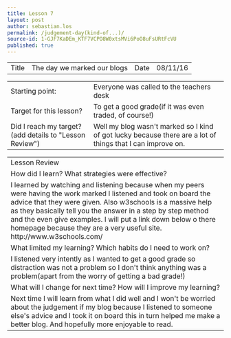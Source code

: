 ```yaml
---
title: Lesson 7
layout: post
author: sebastian.los
permalink: /judgement-day(kind-of...)/
source-id: 1-GJF7KaDEm_KTF7VCPO8W0xtsMVi6PoO8uFsURtFcVU
published: true
---
```

<table>
  <tr>
    <td>Title</td>
    <td>The day we marked our blogs</td>
    <td>Date</td>
    <td>08/11/16</td>
  </tr>
</table>


<table>
  <tr>
    <td>Starting point:</td>
    <td>Everyone was called to the teachers desk</td>
  </tr>
  <tr>
    <td>Target for this lesson?</td>
    <td>To get a good grade(if it was even traded, of course!)</td>
  </tr>
  <tr>
    <td>Did I reach my target? 
(add details to "Lesson Review")</td>
    <td> Well my blog wasn't marked so I kind of got lucky because there are a lot of things that I can improve on.</td>
  </tr>
</table>


<table>
  <tr>
    <td>Lesson Review</td>
  </tr>
  <tr>
    <td>How did I learn? What strategies were effective? </td>
  </tr>
  <tr>
    <td>I learned by watching and listening because when my peers were having the work marked I listened and took on board the advice that they were given. Also w3schools is a massive help as they basically tell you the answer in a step by step method and the even give examples. I will put a link down below o there homepage because they are a very useful site.
http://www.w3schools.com/</td>
  </tr>
  <tr>
    <td>What limited my learning? Which habits do I need to work on? </td>
  </tr>
  <tr>
    <td>I listened very intently as I wanted to get a good grade so distraction was not a problem so I don't think anything was a problem(apart from the worry of getting a bad grade!)</td>
  </tr>
  <tr>
    <td>What will I change for next time? How will I improve my learning?</td>
  </tr>
  <tr>
    <td>Next time I will learn from what I did well and I won't be worried about the judgement if my blog because I listened to someone else's advice and I took it on board this in turn helped me make a better blog. And hopefully more enjoyable to read.</td>
  </tr>
</table>


